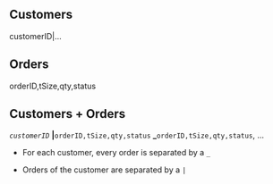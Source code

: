 ## Customers

customerID|...<orders>

## Orders

orderID,tSize,qty,status

## Customers + Orders

_`customerID`_ **|**`orderID,tSize,qty,status` **_**`orderID,tSize,qty,status`, ...

* For each customer, every order is separated by a `_`

* Orders of the customer are separated by a `|`

